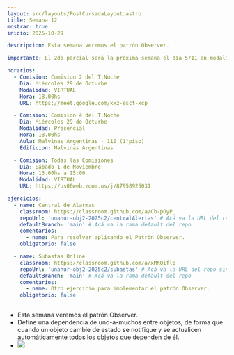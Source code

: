 ```yaml
---
layout: src/layouts/PostCursadaLayout.astro
title: Semana 12
mostrar: true
inicio: 2025-10-29

descripcion: Esta semana veremos el patrón Observer.

importante: El 2do parcial será la próxima semana el día 5/11 en modalidad PRESENCIAL.

horarios:
  - Comision: Comision 2 del T.Noche
    Dia: Miércoles 29 de Octurbe
    Modalidad: VIRTUAL
    Hora: 18.00hs
    URL: https://meet.google.com/kxz-esct-xcp

  - Comision: Comision 4 del T.Noche
    Dia: Miércoles 29 de Octurbe
    Modalidad: Presencial
    Hora: 18.00hs
    Aula: Malvinas Argentinas - 110 (1°piso)
    Edificion: Malvinas Argentinas

  - Comision: Todas las Comisiones
    Dia: Sábado 1 de Noviembre
    Hora: 13.00hs a 15:00
    Modalidad: VIRTUAL
    URL: https://us06web.zoom.us/j/87958925031

ejercicios:
  - name: Central de Alarmas
    classroom: https://classroom.github.com/a/Cb-pOyP_
    repoUrl: 'unahur-obj2-2025c2/centralAlertas' # Acá va la URL del repo sin el "https://github.com/"
    defaultBranch: 'main' # Acá va la rama default del repo
    comentarios:
      - name: Para resolver aplicando el Patrón Observer.
    obligatorio: false

  - name: Subastas Online
    classroom: https://classroom.github.com/a/xMKQiflp
    repoUrl: 'unahur-obj2-2025c2/subastas' # Acá va la URL del repo sin el "https://github.com/"
    defaultBranch: 'main' # Acá va la rama default del repo
    comentarios:
      - name: Otro ejercicio para implementar el patrón Observer.
    obligatorio: false
---
```


- Esta semana veremos el patrón Observer.
- Define una dependencia de uno-a-muchos entre objetos, de forma que cuando un
  objeto cambie de estado se notifique y se actualicen automáticamente todos los
  objetos que dependen de él.
- <div ><img src="/img/observer.png"></img></div>
